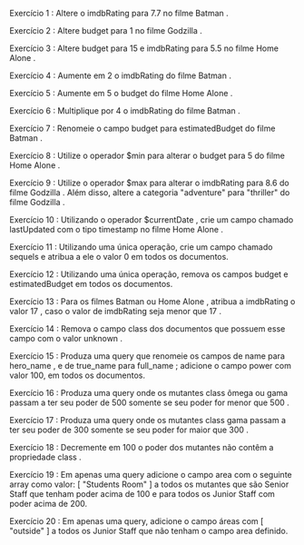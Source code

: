 Exercício 1 : Altere o imdbRating para 7.7 no filme Batman .

Exercício 2 : Altere budget para 1 no filme Godzilla .

Exercício 3 : Altere budget para 15 e imdbRating para 5.5 no filme Home Alone .

Exercício 4 : Aumente em 2 o imdbRating do filme Batman .

Exercício 5 : Aumente em 5 o budget do filme Home Alone .

Exercício 6 : Multiplique por 4 o imdbRating do filme Batman .

Exercício 7 : Renomeie o campo budget para estimatedBudget do filme Batman .

Exercício 8 : Utilize o operador $min para alterar o budget para 5 do filme Home Alone .

Exercício 9 : Utilize o operador $max para alterar o imdbRating para 8.6 do filme Godzilla . Além disso, altere a categoria "adventure" para "thriller" do filme Godzilla .

Exercício 10 : Utilizando o operador $currentDate , crie um campo chamado lastUpdated com o tipo timestamp no filme Home Alone .

Exercício 11 : Utilizando uma única operação, crie um campo chamado sequels e atribua a ele o valor 0 em todos os documentos.

Exercício 12 : Utilizando uma única operação, remova os campos budget e estimatedBudget em todos os documentos.

Exercício 13 : Para os filmes Batman ou Home Alone , atribua a imdbRating o valor 17 , caso o valor de imdbRating seja menor que 17 .

Exercício 14 : Remova o campo class dos documentos que possuem esse campo com o valor unknown .

Exercício 15 : Produza uma query que renomeie os campos de name para hero_name , e de true_name para full_name ; adicione o campo power com valor 100, em todos os documentos.

Exercício 16 : Produza uma query onde os mutantes class ômega ou gama passam a ter seu poder de 500 somente se seu poder for menor que 500 .

Exercício 17 : Produza uma query onde os mutantes class gama passam a ter seu poder de 300 somente se seu poder for maior que 300 .

Exercício 18 : Decremente em 100 o poder dos mutantes não contêm a propriedade class .

Exercício 19 : Em apenas uma query adicione o campo area com o seguinte array como valor: [ "Students Room" ] a todos os mutantes que são Senior Staff que tenham poder acima de 100 e para todos os Junior Staff com poder acima de 200.

Exercício 20 : Em apenas uma query, adicione o campo áreas com [ "outside" ] a todos os Junior Staff que não tenham o campo area definido.